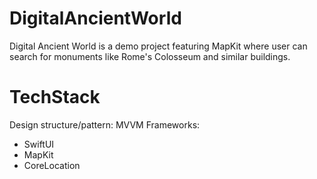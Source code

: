 # DigitalAncientWorld
Digital Ancient World is a demo project featuring MapKit where user can search
for monuments like Rome's Colosseum and similar buildings. 

# TechStack
Design structure/pattern: MVVM
Frameworks: 
- SwiftUI
- MapKit
- CoreLocation
